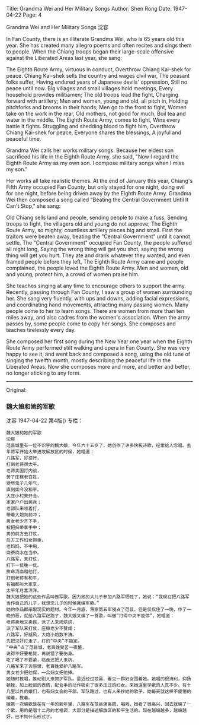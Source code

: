 Title: Grandma Wei and Her Military Songs
Author: Shen Rong
Date: 1947-04-22
Page: 4

Grandma Wei and Her Military Songs
沈容

In Fan County, there is an illiterate Grandma Wei, who is 65 years old this year. She has created many allegro poems and often recites and sings them to people. When the Chiang troops began their large-scale offensive against the Liberated Areas last year, she sang:

The Eighth Route Army, virtuous in conduct,
Overthrow Chiang Kai-shek for peace.
Chiang Kai-shek sells the country and wages civil war,
The peasant folks suffer,
Having endured years of Japanese devils' oppression,
Still no peace until now.
Big villages and small villages hold meetings,
Every household provides militiamen;
The old troops lead the fight,
Charging forward with artillery;
Men and women, young and old, all pitch in,
Holding pitchforks and brooms in their hands;
Men go to the front to fight,
Women take on the work in the rear,
Old mothers, not good for much,
Boil tea and water in the middle.
The Eighth Route Army, comes to fight,
Wins every battle it fights.
Struggling and shedding blood to fight him,
Overthrow Chiang Kai-shek for peace,
Everyone shares the blessings,
A joyful and peaceful time.

Grandma Wei calls her works military songs. Because her eldest son sacrificed his life in the Eighth Route Army, she said, "Now I regard the Eighth Route Army as my own son. I compose military songs when I miss my son."

Her works all take realistic themes. At the end of January this year, Chiang's Fifth Army occupied Fan County, but only stayed for one night, doing evil for one night, before being driven away by the Eighth Route Army. Grandma Wei then composed a song called "Beating the Central Government Until It Can't Stop," she sang:

Old Chiang sells land and people, sending people to make a fuss,
Sending troops to fight, the villagers old and young do not approve;
The Eighth Route Army, so mighty, countless artillery pieces big and small.
First the traitors were beaten away, beating the "Central Government" until it cannot settle.
The "Central Government" occupied Fan County, the people suffered all night long,
Saying the wrong thing will get you shot, saying the wrong thing will get you hurt.
They ate and drank whatever they wanted, and even framed people before they left,
The Eighth Route Army came and people complained, the people loved the Eighth Route Army.
Men and women, old and young, protect him, a crowd of women praise him.

She teaches singing at any time to encourage others to support the army. Recently, passing through Fan County, I saw a group of women surrounding her. She sang very fluently, with ups and downs, adding facial expressions, and coordinating hand movements, attracting many passing women. Many people come to her to learn songs. There are women from more than ten miles away, and also cadres from the women's association. When the army passes by, some people come to copy her songs. She composes and teaches tirelessly every day.

She composed her first song during the New Year one year when the Eighth Route Army performed stilt walking and opera in Fan County. She was very happy to see it, and went back and composed a song, using the old tune of singing the twelfth month, mostly describing the peaceful life in the Liberated Areas. Now she composes more and more, and better and better, no longer sticking to any form.



<hr /> 

Original: 


### 魏大娘和她的军歌
沈容
1947-04-22
第4版()
专栏：

    魏大娘和她的军歌
    沈容
    范县城里有一位不识字的魏大娘，今年六十五岁了，她创作了许多快板诗歌，经常给人念唱。去年蒋军开始大举进攻解放区的时候，她唱道：
    八路军，好德行，
    打倒老蒋得太平。
    老蒋卖国打内战，
    苦了庄稼老百姓，
    受尽鬼子几年气，
    直到如今没和平。
    大庄小村来开会，
    家家户户出民兵；
    老部队来领着打，
    带着大炮向前冲；
    男女老少齐下手，
    杈把扫帚拿手中；
    男的前方去打仗，
    后方工作妇女担承，
    老妈妈，不中用，
    烧茶烧水在当中。
    八路军，来打仗，
    打下一仗胜一仗。
    拚命流血和他打，
    打倒老蒋有和平，
    有福都叫大家享，
    太平年月喜洋洋。
    魏大娘把她的这些作品叫做军歌。因为她的大儿子参加八路军牺牲了，她说：“我现在把八路军当作自己的儿子，我想念儿子的时候就编军歌。”
    她的作品都采取现实的题材。今年一月底，蒋家第五军侵占了范县，但是仅仅住了一晚，作了一晚的恶，就给八路军赶跑了，魏大娘又编了一首歌，叫做“打得中央不能停”，她唱道：
    老蒋卖地又卖民，派了人来闹烘烘，
    派了军队来打仗，庄稼老少不赞成；
    八路军，好威风，大炮小炮数不清。
    先把汉奸打走了，打的“中央”不能定。
    “中央”占了范县城，老百姓受苦一夜整，
    说得不好要枪毙，再说错了要伤身。
    吃了喝了不要紧，临走还把人来坑，
    八路军来了诉怨恨，老百姓爱护八路军。
    男女老少把他保，一众妇女把他捧。
    她随时教唱，推动别人来拥护军队。最近经过范县，看见一群妇女围着她。她唱的很流利，抑扬顿挫，加上脸部的表情，配合手的动作吸引了很多走过的妇女。来她这里学歌的人真不少。有十几里以外的娘们，也有妇女会的干部。军队路过，也有人来抄她的歌子。她每天就这样不疲倦的编着，教着。
    她第一次编歌是在有一年的新年里，八路军在范县演高跷，唱戏，她看了很高兴，回去就编了一个歌，用的是唱十二月的老格调，大部分是描述解放区的和平生活的。现在越编越多，越编越好，已不拘什么形式了。
